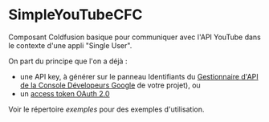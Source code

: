 # SimpleYouTubeCFC

Composant Coldfusion basique pour communiquer avec l'API YouTube dans le contexte d'une appli "Single User".

On part du principe que l'on a déjà :

* une API key, à générer sur le panneau Identifiants du [Gestionnaire d'API de la Console Dévelopeurs Google](https://console.developers.google.com/) de votre projet), ou
* un [access token OAuth 2.0](https://developers.google.com/youtube/v3/guides/authentication)

Voir le répertoire *exemples* pour des exemples d'utilisation.
